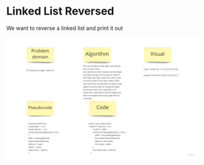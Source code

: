 # Linked List Reversed

We want to reverse a linked list and print it out

![llrevers](./llrevers.jpg)


